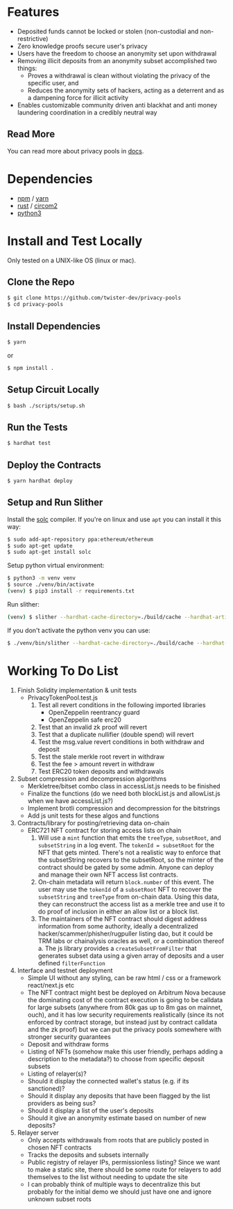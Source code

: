 # Features

-   Deposited funds cannot be locked or stolen (non-custodial and non-restrictive)
-   Zero knowledge proofs secure user's privacy
-   Users have the freedom to choose an anonymity set upon withdrawal
-   Removing illicit deposits from an anonymity subset accomplished two things:
    -   Proves a withdrawal is clean without violating the privacy of the specific user, and
    -   Reduces the anonymity sets of hackers, acting as a deterrent and as a dampening force for illicit activity
-   Enables customizable community driven anti blackhat and anti money laundering coordination in a credibly neutral way

## Read More
You can read more about privacy pools in [docs](./docs).

# Dependencies

-   [npm](https://www.npmjs.com/) / [yarn](https://yarnpkg.com/)
-   [rust](https://www.rust-lang.org/tools/install) / [circom2](https://docs.circom.io/getting-started/installation/)
-   [python3](https://www.python.org/downloads/)

# Install and Test Locally
Only tested on a UNIX-like OS (linux or mac).

## Clone the Repo
```sh
$ git clone https://github.com/twister-dev/privacy-pools
$ cd privacy-pools
```

## Install Dependencies
```sh
$ yarn
```

or

```sh
$ npm install .
```

## Setup Circuit Locally
```sh
$ bash ./scripts/setup.sh
```

## Run the Tests
```sh
$ hardhat test
```

## Deploy the Contracts
```sh
$ yarn hardhat deploy
```

## Setup and Run Slither
Install the [solc](https://github.com/ethereum/solidity#build-and-install) compiler. If you're on linux and use `apt` you can install it this way:
```sh
$ sudo add-apt-repository ppa:ethereum/ethereum
$ sudo apt-get update
$ sudo apt-get install solc
```


Setup python virtual environment:
```sh
$ python3 -m venv venv
$ source ./venv/bin/activate
(venv) $ pip3 install -r requirements.txt
```
Run slither:
```sh
(venv) $ slither --hardhat-cache-directory=./build/cache --hardhat-artifacts-directory=./build/artifacts .
```

If you don't activate the python venv you can use:
```sh
$ ./venv/bin/slither --hardhat-cache-directory=./build/cache --hardhat-artifacts-directory=./build/artifacts .
```

# Working To Do List

1. Finish Solidity implementation & unit tests
    - PrivacyTokenPool.test.js
        1. Test all revert conditions in the following imported libraries
            - OpenZeppelin reentrancy guard
            - OpenZeppelin safe erc20
        2. Test that an invalid zk proof will revert
        3. Test that a duplicate nullifier (double spend) will revert
        4. Test the msg.value revert conditions in both withdraw and deposit
        5. Test the stale merkle root revert in withdraw
        6. Test the fee > amount revert in withdraw
        7. Test ERC20 token deposits and withdrawals
2. Subset compression and decompression algorithms
    - Merkletree/bitset combo class in accessList.js needs to be finished
    - Finalize the functions (do we need both blockList.js and allowList.js when we have accessList.js?)
    - Implement brotli compression and decompression for the bitstrings
    - Add js unit tests for these algos and functions
3. Contracts/library for posting/retrieving data on-chain
    - ERC721 NFT contract for storing access lists on chain
        1. Will use a `mint` function that emits the `treeType`, `subsetRoot`, and `subsetString` in a log event. The `tokenId = subsetRoot` for the NFT that gets minted. There's not a realistic way to enforce that the subsetString recovers to the subsetRoot, so the minter of the contract should be gated by some admin. Anyone can deploy and manage their own NFT access list contracts.
        2. On-chain metadata will return `block.number` of this event. The user may use the `tokenId` of a `subsetRoot` NFT to recover the `subsetString` and `treeType` from on-chain data. Using this data, they can reconstruct the access list as a merkle tree and use it to do proof of inclusion in either an allow list or a block list.
        3. The maintainers of the NFT contract should digest address information from some authority, ideally a decentralized hacker/scammer/phisher/rugpuller listing dao, but it could be TRM labs or chainalysis oracles as well, or a combination thereof
           a. The js library provides a `createSubsetFromFilter` that generates subset data using a given array of deposits and a user defined `filterFunction`
4. Interface and testnet deployment
    - Simple UI without any styling, can be raw html / css or a framework react/next.js etc
    - The NFT contract might best be deployed on Arbitrum Nova because the dominating cost of the contract execution is going to be calldata for large subsets (anywhere from 80k gas up to 8m gas on mainnet, ouch), and it has low security requirements realistically (since its not enforced by contract storage, but instead just by contract calldata and the zk proof) but we can put the privacy pools somewhere with stronger security guarantees
    - Deposit and withdraw forms
    - Listing of NFTs (somehow make this user friendly, perhaps adding a description to the metadata?) to choose from specific deposit subsets
    - Listing of relayer(s)?
    - Should it display the connected wallet's status (e.g. if its sanctioned)?
    - Should it display any deposits that have been flagged by the list providers as being sus?
    - Should it display a list of the user's deposits
    - Should it give an anonymity estimate based on number of new deposits?
5. Relayer server
    - Only accepts withdrawals from roots that are publicly posted in chosen NFT contracts
    - Tracks the deposits and subsets internally
    - Public registry of relayer IPs, permissionless listing? Since we want to make a static site, there should be some route for relayers to add themselves to the list without needing to update the site
    - I can probably think of multiple ways to decentralize this but probably for the initial demo we should just have one and ignore unknown subset roots
